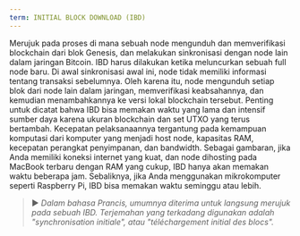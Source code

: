 ```yaml
---
term: INITIAL BLOCK DOWNLOAD (IBD)
---
```


Merujuk pada proses di mana sebuah node mengunduh dan memverifikasi blockchain dari blok Genesis, dan melakukan sinkronisasi dengan node lain dalam jaringan Bitcoin. IBD harus dilakukan ketika meluncurkan sebuah full node baru. Di awal sinkronisasi awal ini, node tidak memiliki informasi tentang transaksi sebelumnya. Oleh karena itu, node mengunduh setiap blok dari node lain dalam jaringan, memverifikasi keabsahannya, dan kemudian menambahkannya ke versi lokal blockchain tersebut. Penting untuk dicatat bahwa IBD bisa memakan waktu yang lama dan intensif sumber daya karena ukuran blockchain dan set UTXO yang terus bertambah. Kecepatan pelaksanaannya tergantung pada kemampuan komputasi dari komputer yang menjadi host node, kapasitas RAM, kecepatan perangkat penyimpanan, dan bandwidth. Sebagai gambaran, jika Anda memiliki koneksi internet yang kuat, dan node dihosting pada MacBook terbaru dengan RAM yang cukup, IBD hanya akan memakan waktu beberapa jam. Sebaliknya, jika Anda menggunakan mikrokomputer seperti Raspberry Pi, IBD bisa memakan waktu seminggu atau lebih.

> ► *Dalam bahasa Prancis, umumnya diterima untuk langsung merujuk pada sebuah IBD. Terjemahan yang terkadang digunakan adalah "synchronisation initiale", atau "téléchargement initial des blocs".*